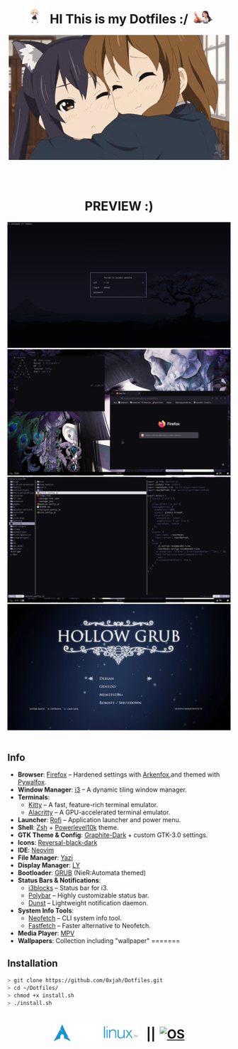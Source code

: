 <h1 align="center">
      <img src="preview/shigure-ui-dance.gif" width="50">
    HI This is my Dotfiles :/
      <img src="preview/nagatoro-laughing.gif" width="50">
  </h1>
<p align="center">
  <img align="center" src="preview/hugs.gif" alt="GIF" />
  
</p>
  <br>
  <br>
  <h1 align="center">PREVIEW :)</h1>
  <img src="preview/first">
  <img src="preview/second">
  <img src="preview/third">
  <img src='preview/Showcase.gif'>
 <br>
  <br>

## Info

- **Browser**: [Firefox](https://mozilla.org/) – Hardened settings with [Arkenfox](https://github.com/arkenfox/user.js/),and themed with [Pywalfox](https://github.com/Frewacom/pywalfox).
- **Window Manager**: [i3](https://i3wm.org) – A dynamic tiling window manager.
- **Terminals**: 
  - [Kitty](https://sw.kovidgoyal.net/kitty/) – A fast, feature-rich terminal emulator.
  - [Alacritty](https://github.com/alacritty/alacritty) – A GPU-accelerated terminal emulator.
- **Launcher**: [Rofi](https://github.com/DaveDavenport/rofi) – Application launcher and power menu.
- **Shell**: [Zsh](https://www.zsh.org) + [Powerlevel10k](https://github.com/romkatv/powerlevel10k) theme.
- **GTK Theme & Config**: [Graphite-Dark](https://github.com/vinceliuice/Graphite-gtk-theme) + custom GTK-3.0 settings.
- **Icons**: [Reversal-black-dark](https://github.com/yeyushengfan258/Reversal-icon-them)
- **IDE**: [Neovim](https://neovim.io)
- **File Manager**: [Yazi](https://yazi-rs.github.io/)
- **Display Manager**: [LY](https://github.com/fairyglade/ly)
- **Bootloader**: [GRUB](https://www.gnu.org/software/grub/) (NieR:Automata themed)
- **Status Bars & Notifications**:
  - [i3blocks](https://github.com/vivien/i3blocks) – Status bar for i3.
  - [Polybar](https://github.com/polybar/polybar) – Highly customizable status bar.
  - [Dunst](https://dunst-project.org/) – Lightweight notification daemon.
- **System Info Tools**:
  - [Neofetch](https://github.com/dylanaraps/neofetch) – CLI system info tool.
  - [Fastfetch](https://github.com/LinusDierheimer/fastfetch) – Faster alternative to Neofetch.
- **Media Player**: [MPV](https://mpv.io/)
- **Wallpapers**: Collection including "wallpaper"
=======
## Installation
```bash
> git clone https://github.com/0xjah/Dotfiles.git
> cd ~/Dotfiles/
> chmod +x install.sh
> ./install.sh
```
<h1 align="center" style="display: flex; justify-content: center; align-items: center;">
  <a href="https://archlinux.org/" target="_blank">
    <img alt="Logo" title="Logo" src="/preview/logo.png" style="margin-right: 10px;" />
  </a>
  <span style="margin: 0 10px;">||</span>
  <a href="https://i3wm.org/" target="_blank">
    <img src="https://img.shields.io/static/v1?label=ARCH&message=I3&color=7393B3&labelColor=black" alt="OS" />
  </a>
</h1>
